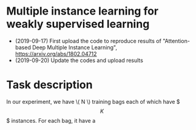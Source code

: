 # Multiple instance learning for weakly supervised learning

* (2019-09-17) First upload the code to reproduce results of "Attention-based Deep Multiple Instance Learning", https://arxiv.org/abs/1802.04712
* (2019-09-20) Update the codes and upload results

# Task description
In our experiment, we have \\( N \\) training bags each of which have $$$K$$$ instances. For each bag, it have a 
